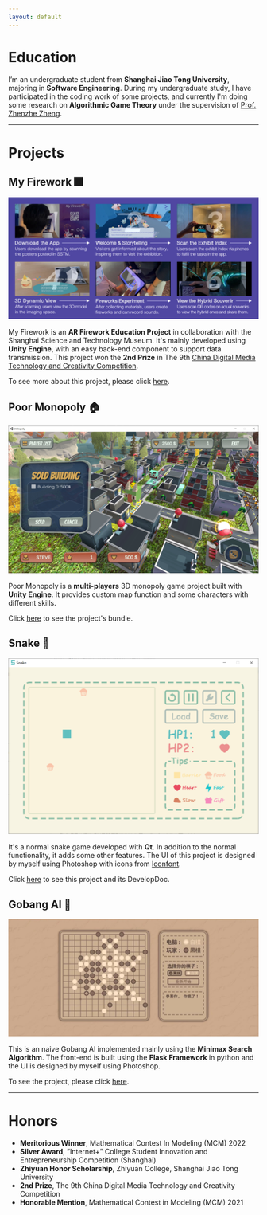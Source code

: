 ```yaml
---
layout: default
---
```


# Education

I’m an undergraduate student from **Shanghai Jiao Tong University**, majoring in **Software Engineering**. During my undergraduate study, I have participated in the coding work of some projects, and currently I'm doing some research on **Algorithmic Game Theory** under the supervision of [Prof. Zhenzhe Zheng](https://zhengzhenzhe220.github.io/).

---

# Projects

## My Firework 🎆

![](./assets/img/firework.jpg)

My Firework is an **AR Firework Education Project** in collaboration with the Shanghai Science and Technology Museum. It's mainly developed using **Unity Engine**, with an easy back-end component to support data transmission. This project won the **2nd Prize** in The 9th [China Digital Media Technology and Creativity Competition](http://mit.caai.cn/).



To see more about this project, please click [here](https://www.echoyixiao.cn/mySite/MyFirewroks/index.html).



## Poor Monopoly 🏠

![](./assets/img/monopoly.png)

Poor Monopoly is a **multi-players** 3D monopoly game project built with **Unity Engine**. It provides custom map function and some characters with different skills.



Click [here](https://github.com/Edersnow/SJTU_2019SE_Courses/tree/master/PPSE(Principles%20and%20Practice%20of%20Software%20Engineering)) to see the project's bundle.



## Snake 🐍

![](./assets/img/snake.png)

It's a normal snake game developed with **Qt**. In addition to the normal functionality, it adds some other features. The UI of this project is designed by myself using Photoshop with icons from [Iconfont](https://www.iconfont.cn/).



Click [here](https://github.com/Edersnow/SJTU_2019SE_Courses/tree/master/SEP(Software%20Engineering%20Practice)/proj1) to see this project and its DevelopDoc.



## Gobang AI 🎲

![](./assets/img/gobang.jpeg)

This is an naive Gobang AI implemented mainly using the **Minimax Search Algorithm**. The front-end is built using the **Flask Framework** in python and the UI is designed by myself using Photoshop.



To see the project, please click [here](https://github.com/Edersnow/Gobang).

---

# Honors

+ **Meritorious Winner**, Mathematical Contest In Modeling (MCM) 2022
+ **Silver Award**, ”Internet+” College Student Innovation and Entrepreneurship Competition (Shanghai)
+ **Zhiyuan Honor Scholarship**, Zhiyuan College, Shanghai Jiao Tong University
+ **2nd Prize**, The 9th China Digital Media Technology and Creativity Competition
+ **Honorable Mention**, Mathematical Contest in Modeling (MCM) 2021







